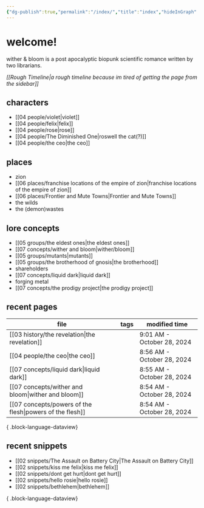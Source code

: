 ```yaml
---
{"dg-publish":true,"permalink":"/index/","title":"index","hideInGraph":true,"tags":["gardenEntry"]}
---
```


# welcome!
wither & bloom is a post apocalyptic biopunk scientific romance written by two librarians.

*[[Rough Timeline\|a rough timeline because im tired of getting the page from the sidebar]]*
## characters
- [[04 people/violet\|violet]]
- [[04 people/felix\|felix]]
- [[04 people/rose\|rose]]
- [[04 people/The Diminished One\|roswell the cat(?)]]
- [[04 people/the ceo\|the ceo]]
## places
- zion
- [[06 places/franchise locations of the empire of zion\|franchise locations of the empire of zion]]
- [[06 places/Frontier and Mute Towns\|Frontier and Mute Towns]]
- the wilds
- the (demon)wastes
## lore concepts
- [[05 groups/the eldest ones\|the eldest ones]]
- [[07 concepts/wither and bloom\|wither/bloom]]
- [[05 groups/mutants\|mutants]]
- [[05 groups/the brotherhood of gnosis\|the brotherhood]]
- shareholders
- [[07 concepts/liquid dark\|liquid dark]]
- forging metal
- [[07 concepts/the prodigy project\|the prodigy project]]

## recent pages
| file                                                        | tags      | modified time              |
| ----------------------------------------------------------- | --------- | -------------------------- |
| [[03 history/the revelation\|the revelation]]            | <ul></ul> | 9:01 AM - October 28, 2024 |
| [[04 people/the ceo\|the ceo]]                           | <ul></ul> | 8:56 AM - October 28, 2024 |
| [[07 concepts/liquid dark\|liquid dark]]                 | <ul></ul> | 8:55 AM - October 28, 2024 |
| [[07 concepts/wither and bloom\|wither and bloom]]       | <ul></ul> | 8:54 AM - October 28, 2024 |
| [[07 concepts/powers of the flesh\|powers of the flesh]] | <ul></ul> | 8:54 AM - October 28, 2024 |

{ .block-language-dataview}

## recent snippets
- [[02 snippets/The Assault on Battery City\|The Assault on Battery City]]
- [[02 snippets/kiss me felix\|kiss me felix]]
- [[02 snippets/dont get hurt\|dont get hurt]]
- [[02 snippets/hello rosie\|hello rosie]]
- [[02 snippets/bethlehem\|bethlehem]]

{ .block-language-dataview}